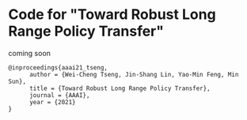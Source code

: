 # Code for "Toward Robust Long Range Policy Transfer"

coming soon

```
@inproceedings{aaai21_tseng,
      author = {Wei-Cheng Tseng, Jin-Shang Lin, Yao-Min Feng, Min Sun},
      title = {Toward Robust Long Range Policy Transfer},
      journal = {AAAI},
      year = {2021}
}
```